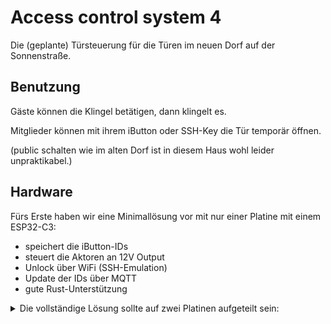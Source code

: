 # Access control system 4 

Die (geplante) Türsteuerung für die Türen im neuen Dorf auf der Sonnenstraße.

## Benutzung

Gäste können die Klingel betätigen, dann klingelt es.

Mitglieder können mit ihrem iButton oder SSH-Key die Tür temporär öffnen.

(public schalten wie im alten Dorf ist in diesem Haus wohl leider unpraktikabel.)


## Hardware

Fürs Erste haben wir eine Minimallösung vor mit nur einer Platine mit einem ESP32-C3:

- speichert die iButton-IDs
- steuert die Aktoren an 12V Output
- Unlock über WiFi (SSH-Emulation)
- Update der IDs über MQTT
- gute Rust-Unterstützung

<details>
<summary>Die vollständige Lösung sollte auf zwei Platinen aufgeteilt sein:</summary>

[Blockschaltbild](src/Blockbild_Uebersicht_rev04.pdf)

### Server-Board
- Steuert die Aktoren an 12V Output
- Speichert die iButton IDs auf einer SD
- Ethernet nutzt ein Olimex Board ESP32 rev E
- Stromausfall erkennung


[Olimex Shop](https://www.olimex.com/Products/IoT/ESP32/ESP32-GATEWAY/open-source-hardware)

[Github Projekt Olimex](https://github.com/OLIMEX/ESP32-GATEWAY/tree/master/HARDWARE)

[ESP32 Gateway Schematic rev E](src/ESP32-GATEWAY_Rev_E_color.pdf)


### Client-Board
- iButton Reader
- LED Output
- Klingel Taster input 1
- Klingel Taster input 2
- Display output für eInk
- WS2812 LED Output

(jeweils für Außen- und Innentür)

[Waveshare eInk - Shop](https://eckstein-shop.de/Waveshare-27-inch-264x176-E-Ink-E-Paper-Raw-Display-three-color-Arduino)

</detail>


## Elektrisches Schloss
Unsere Tür hat drei Modi:
 * zu (Panikfunktion)
 * Summer
 * offen

Wir hatten überlegt, einen Motor an den Schlosszylinder anzuschließen, um zwischen diesen drei Modi umschalten zu können.
(Bei unserem Versuch mit einem Abus-Motor stand dann allerdings die Tür offen, weil sich der Motor unbedingt neu kalibrieren musste.)

Deswegen ist es wohl am einfachsten, die Tür einfach in dem Summer-Zustand zu lassen.
